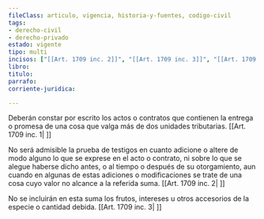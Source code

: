 ```yaml
---
fileClass: articulo, vigencia, historia-y-fuentes, codigo-civil
tags:
- derecho-civil
- derecho-privado
estado: vigente
tipo: multi
incisos: ["[[Art. 1709 inc. 2]]", "[[Art. 1709 inc. 3]]", "[[Art. 1709 inc. 1]]"]
libro:
titulo:
parrafo:
corriente-juridica:

---
```

Deberán constar por escrito los actos o contratos que contienen la entrega o promesa de una cosa que valga más de dos unidades tributarias. [[Art. 1709 inc. 1| ]]

No será admisible la prueba de testigos en cuanto adicione o altere de modo alguno lo que se exprese en el acto o contrato, ni sobre lo que se alegue haberse dicho antes, o al tiempo o después de su otorgamiento, aun cuando en algunas de estas adiciones o modificaciones se trate de una cosa cuyo valor no alcance a la referida suma. [[Art. 1709 inc. 2| ]]

No se incluirán en esta suma los frutos, intereses u otros accesorios de la especie o cantidad debida. [[Art. 1709 inc. 3| ]]